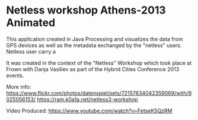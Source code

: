 Netless workshop Athens-2013 Animated
=========================================
This application created in Java Processing and visualizes the data from GPS devices as well as the metadata exchanged by the "netless" users. Netless user carry a 

It was created in the context of the "Netless" Workshop which took place at Frown with Danja Vasiliev as part of the Hybrid Cities Conference 2013 events.

More info:
https://www.flickr.com/photos/datenspiel/sets/72157634042359069/with/9025056153/
https://ram.k0a1a.net/netless3-workshop

Video Produced:
https://www.youtube.com/watch?v=FetseK5QzRM
